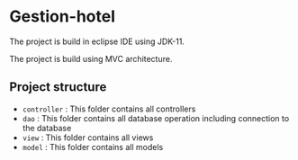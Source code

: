 # Gestion-hotel

The project is build in eclipse IDE using JDK-11.

The project is build using MVC architecture.

## Project structure

- `controller` : This folder contains all controllers
- `dao` : This folder contains all database operation including connection to the database
- `view` : This folder contains all views
- `model` : This folder contains all models
